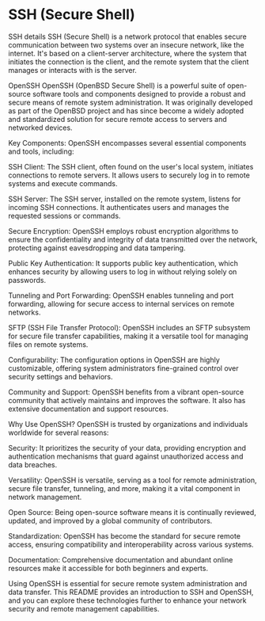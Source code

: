 # SSH (Secure Shell)
SSH details
SSH (Secure Shell) is a network protocol that enables secure communication between two systems over an insecure network, like the internet. It's based on a client-server architecture, where the system that initiates the connection is the client, and the remote system that the client manages or interacts with is the server.

OpenSSH
OpenSSH (OpenBSD Secure Shell) is a powerful suite of open-source software tools and components designed to provide a robust and secure means of remote system administration. It was originally developed as part of the OpenBSD project and has since become a widely adopted and standardized solution for secure remote access to servers and networked devices.

Key Components:
OpenSSH encompasses several essential components and tools, including:

SSH Client: The SSH client, often found on the user's local system, initiates connections to remote servers. It allows users to securely log in to remote systems and execute commands.

SSH Server: The SSH server, installed on the remote system, listens for incoming SSH connections. It authenticates users and manages the requested sessions or commands.

Secure Encryption: OpenSSH employs robust encryption algorithms to ensure the confidentiality and integrity of data transmitted over the network, protecting against eavesdropping and data tampering.

Public Key Authentication: It supports public key authentication, which enhances security by allowing users to log in without relying solely on passwords.

Tunneling and Port Forwarding: OpenSSH enables tunneling and port forwarding, allowing for secure access to internal services on remote networks.

SFTP (SSH File Transfer Protocol): OpenSSH includes an SFTP subsystem for secure file transfer capabilities, making it a versatile tool for managing files on remote systems.

Configurability: The configuration options in OpenSSH are highly customizable, offering system administrators fine-grained control over security settings and behaviors.

Community and Support: OpenSSH benefits from a vibrant open-source community that actively maintains and improves the software. It also has extensive documentation and support resources.

Why Use OpenSSH?
OpenSSH is trusted by organizations and individuals worldwide for several reasons:

Security: It prioritizes the security of your data, providing encryption and authentication mechanisms that guard against unauthorized access and data breaches.

Versatility: OpenSSH is versatile, serving as a tool for remote administration, secure file transfer, tunneling, and more, making it a vital component in network management.

Open Source: Being open-source software means it is continually reviewed, updated, and improved by a global community of contributors.

Standardization: OpenSSH has become the standard for secure remote access, ensuring compatibility and interoperability across various systems.

Documentation: Comprehensive documentation and abundant online resources make it accessible for both beginners and experts.

Using OpenSSH is essential for secure remote system administration and data transfer. This README provides an introduction to SSH and OpenSSH, and you can explore these technologies further to enhance your network security and remote management capabilities.




